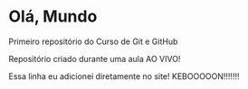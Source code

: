 # Olá, Mundo
 Primeiro repositório do Curso de Git e GitHub

Repositório criado durante uma aula AO VIVO!

Essa linha eu adicionei diretamente no site! KEBOOOOON!!!!!!!
